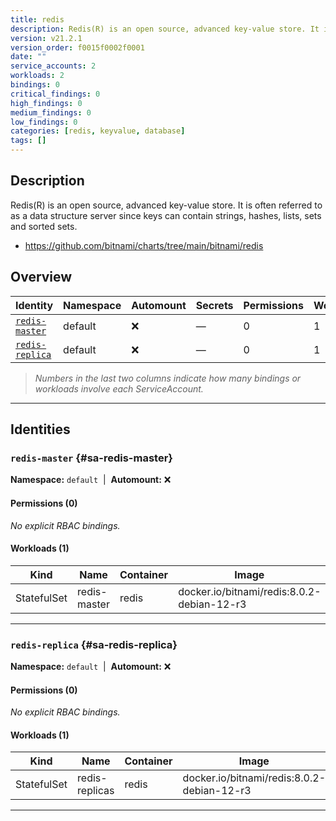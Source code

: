 ```yaml
---
title: redis
description: Redis(R) is an open source, advanced key-value store. It is often referred to as a data structure server since keys can contain strings, hashes, lists, sets and sorted sets.
version: v21.2.1
version_order: f0015f0002f0001
date: ""
service_accounts: 2
workloads: 2
bindings: 0
critical_findings: 0
high_findings: 0
medium_findings: 0
low_findings: 0
categories: [redis, keyvalue, database]
tags: []
---
```


## Description

Redis(R) is an open source, advanced key-value store. It is often referred to as a data structure server since keys can contain strings, hashes, lists, sets and sorted sets.

- https://github.com/bitnami/charts/tree/main/bitnami/redis

## Overview

| Identity                             | Namespace | Automount | Secrets | Permissions | Workloads | Risk |
| ------------------------------------ | --------- | --------- | ------- | ----------- | --------- | ---- |
| [`redis-master`](#sa-redis-master)   | default   | ❌        | —       | 0           | 1         | —    |
| [`redis-replica`](#sa-redis-replica) | default   | ❌        | —       | 0           | 1         | —    |

> _Numbers in the last two columns indicate how many bindings or workloads involve each ServiceAccount._

---

## Identities

### `redis-master` {#sa-redis-master}

**Namespace:** `default` &nbsp;|&nbsp; **Automount:** ❌

#### Permissions (0)

_No explicit RBAC bindings._

#### Workloads (1)

| Kind        | Name         | Container | Image                                      |
| ----------- | ------------ | --------- | ------------------------------------------ |
| StatefulSet | redis-master | redis     | docker.io/bitnami/redis:8.0.2-debian-12-r3 |

---

### `redis-replica` {#sa-redis-replica}

**Namespace:** `default` &nbsp;|&nbsp; **Automount:** ❌

#### Permissions (0)

_No explicit RBAC bindings._

#### Workloads (1)

| Kind        | Name           | Container | Image                                      |
| ----------- | -------------- | --------- | ------------------------------------------ |
| StatefulSet | redis-replicas | redis     | docker.io/bitnami/redis:8.0.2-debian-12-r3 |

---
